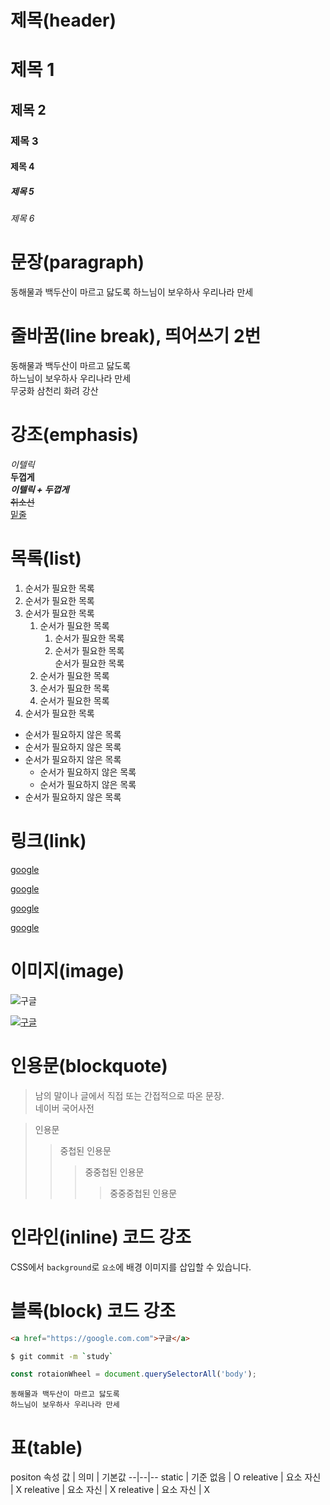 # 제목(header)

# 제목 1
## 제목 2
### 제목 3
#### 제목 4
##### 제목 5
###### 제목 6

# 문장(paragraph)

동해물과 백두산이 마르고 닳도록
하느님이 보우하사 우리나라 만세

# 줄바꿈(line break), 띄어쓰기 2번

동해물과 백두산이 마르고 닳도록  
하느님이 보우하사 우리나라 만세<br>
무궁화 삼천리 화려 강산

# 강조(emphasis)

_이텔릭_  
**두껍게**  
_**이텔릭 + 두껍게**_  
~~취소선~~  
<u>밑줄</u>  

# 목록(list)

1. 순서가 필요한 목록
1. 순서가 필요한 목록
1. 순서가 필요한 목록
    1. 순서가 필요한 목록
        1. 순서가 필요한 목록
        1. 순서가 필요한 목록
            <br>순서가 필요한 목록
    1. 순서가 필요한 목록
    1. 순서가 필요한 목록
    1. 순서가 필요한 목록
1. 순서가 필요한 목록  

- 순서가 필요하지 않은 목록
- 순서가 필요하지 않은 목록
- 순서가 필요하지 않은 목록
    - 순서가 필요하지 않은 목록
    - 순서가 필요하지 않은 목록
- 순서가 필요하지 않은 목록

# 링크(link)

<a href="https://google.com">google</a>

[google](https://google.com)

<a href="https://google.com" title="구글로 이동!">google</a>

[google](https://google.com "구글로 이동!")



# 이미지(image)

![구글](https://www.google.com/images/branding/googlelogo/1x/googlelogo_color_272x92dp.png)

[![구글](https://www.google.com/images/branding/googlelogo/1x/googlelogo_color_272x92dp.png)](httphttps://www.google.com/images/branding/googlelogo/1x/googlelogo_color_272x92dp.png)

# 인용문(blockquote)

>남의 말이나 글에서 직접 또는 간접적으로 따온 문장.  
>네이버 국어사전

>인용문
>>중첩된 인용문
>>>중중첩된 인용문
>>>>중중중첩된 인용문

# 인라인(inline) 코드 강조

CSS에서 `background`로 `요소`에 배경 이미지를 삽입할 수 있습니다.

# 블록(block) 코드 강조

```html
<a href="https://google.com.com">구글</a>
```

```bash
$ git commit -m `study`
```

```javascript
const rotaionWheel = document.querySelectorAll('body');
```

```plaintext
동해물과 백두산이 마르고 닳도록
하느님이 보우하사 우리나라 만세
```

# 표(table)

positon 속성
값 | 의미 |  기본값
--|--|--
static | 기준 없음 | O
releative | 요소 자신 | X
releative | 요소 자신 | X
releative | 요소 자신 | X